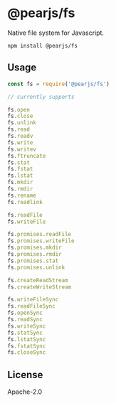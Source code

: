 # @pearjs/fs

Native file system for Javascript.

```
npm install @pearjs/fs
```

## Usage

``` js
const fs = require('@pearjs/fs')

// currently supports

fs.open
fs.close
fs.unlink
fs.read
fs.readv
fs.write
fs.writev
fs.ftruncate
fs.stat
fs.fstat
fs.lstat
fs.mkdir
fs.rmdir
fs.rename
fs.readlink

fs.readFile
fs.writeFile

fs.promises.readFile
fs.promises.writeFile
fs.promises.mkdir
fs.promises.rmdir
fs.promises.stat
fs.promises.unlink

fs.createReadStream
fs.createWriteStream

fs.writeFileSync
fs.readFileSync
fs.openSync
fs.readSync
fs.writeSync
fs.statSync
fs.lstatSync
fs.fstatSync
fs.closeSync
```

## License

Apache-2.0

